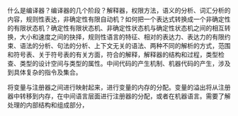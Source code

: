 什么是编译器？编译器的几个阶段？解释器，权限方法，语义的分析、词汇分析的内容，规则性表达，非确定性有限自动机？如何把一个表达式转换成一个非确定性的有限状态机？确定性有限状态机、非确定性状态机与确定性状态机之间的相互转换，大小和速度之间的抉择，规则性语言的特征、相对的表达力、表达力的有限约束、语法的分析、句法的分析、上下文无关的语法、两种不同的解析的方式，范围和符号表、关于符号表的有关方面，符合的解释，解释器的结构和过程，类型检查、类型的设计空间与类型的属性。中间代码的产生机制、机器代码的产生，涉及到具体复杂的指令及集合。

将变量与注册器之间进行映射起来，进行变量的内存的分配。变量的溢出将从注册器中转移到内存，在中间语言层面进行注册器的分配，或者在机器语言。需要了解处理的内部结构和组成部分，
